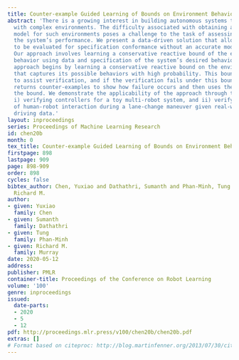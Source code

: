 ```yaml
---
title: Counter-example Guided Learning of Bounds on Environment Behavior
abstract: 'There is a growing interest in building autonomous systems that interact
  with complex environments. The difficulty associated with obtaining an accurate
  model for such environments poses a challenge to the task of assessing and guaranteeing
  the system’s performance. We present a data-driven solution that allows for a system
  to be evaluated for specification conformance without an accurate model of the environment.
  Our approach involves learning a conservative reactive bound of the environment’s
  behavior using data and specification of the system’s desired behavior. First, the
  approach begins by learning a conservative reactive bound on the environment’s actions
  that captures its possible behaviors with high probability. This bound is then used
  to assist verification, and if the verification fails under this bound, the algorithm
  returns counter-examples to show how failure occurs and then uses these to refine
  the bound. We demonstrate the applicability of the approach through two case-studies:
  i) verifying controllers for a toy multi-robot system, and ii) verifying an instance
  of human-robot interaction during a lane-change maneuver given real-world human
  driving data.'
layout: inproceedings
series: Proceedings of Machine Learning Research
id: chen20b
month: 0
tex_title: Counter-example Guided Learning of Bounds on Environment Behavior
firstpage: 898
lastpage: 909
page: 898-909
order: 898
cycles: false
bibtex_author: Chen, Yuxiao and Dathathri, Sumanth and Phan-Minh, Tung and Murray,
  Richard M.
author:
- given: Yuxiao
  family: Chen
- given: Sumanth
  family: Dathathri
- given: Tung
  family: Phan-Minh
- given: Richard M.
  family: Murray
date: 2020-05-12
address: 
publisher: PMLR
container-title: Proceedings of the Conference on Robot Learning
volume: '100'
genre: inproceedings
issued:
  date-parts:
  - 2020
  - 5
  - 12
pdf: http://proceedings.mlr.press/v100/chen20b/chen20b.pdf
extras: []
# Format based on citeproc: http://blog.martinfenner.org/2013/07/30/citeproc-yaml-for-bibliographies/
---
```

